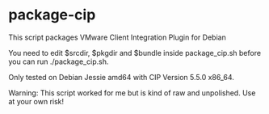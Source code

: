 # package-cip
This script packages VMware Client Integration Plugin for Debian

You need to edit $srcdir, $pkgdir and $bundle inside package_cip.sh before you can run ./package_cip.sh.

Only tested on Debian Jessie amd64 with CIP Version 5.5.0 x86_64.

Warning: This script worked for me but is kind of raw and unpolished. Use at your own risk!
